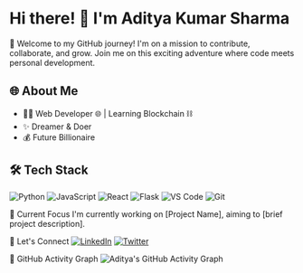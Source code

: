 # Hi there! 👋 I'm Aditya Kumar Sharma

🚀 Welcome to my GitHub journey! I'm on a mission to contribute, collaborate, and grow. Join me on this exciting adventure where code meets personal development.

## 🌐 About Me
- 🧑‍💻 Web Developer 🌐 | Learning Blockchain ⛓️
- ✨ Dreamer & Doer
- 💰 Future Billionaire

## 🛠️ Tech Stack
![Python](https://img.shields.io/badge/Python-%233776AB.svg?style=flat-square&logo=python&logoColor=white)
![JavaScript](https://img.shields.io/badge/JavaScript-%23323330.svg?style=flat-square&logo=javascript&logoColor=F7DF1E)
![React](https://img.shields.io/badge/React-%2320232A.svg?style=flat-square&logo=react&logoColor=%2361DAFB)
![Flask](https://img.shields.io/badge/Flask-%23000000.svg?style=flat-square&logo=flask&logoColor=white)
![VS Code](https://img.shields.io/badge/VS%20Code-%23007ACC.svg?style=flat-square&logo=visual-studio-code&logoColor=white)
![Git](https://img.shields.io/badge/Git-%23F05032.svg?style=flat-square&logo=git&logoColor=white)

🌱 Current Focus
I'm currently working on [Project Name], aiming to [brief project description].

🤝 Let's Connect
[![LinkedIn](https://img.shields.io/badge/LinkedIn-%230077B5.svg?style=flat-square&logo=linkedin&logoColor=white)](https://www.linkedin.com/in/aditya-sharma-0ba654265/)
[![Twitter](https://img.shields.io/badge/Twitter-%231DA1F2.svg?style=flat-square&logo=twitter&logoColor=white)](your-twitter-handle)

🚀 GitHub Activity Graph
![Aditya's GitHub Activity Graph](https://activity-graph.herokuapp.com/graph?username=your-username&theme=dracula)
